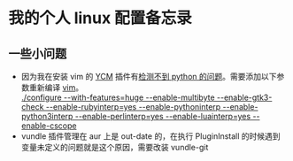 # 我的个人 linux 配置备忘录

## 一些小问题

+ 因为我在安装 vim 的 [YCM](https://github.com/ycm-core/YouCompleteMe) 插件有[检测不到 python 的问题](https://github.com/ycm-core/YouCompleteMe/issues/3635)。需要添加以下参数重新编译 [vim](https://github.com/vim/vim)。 <br> [./configure --with-features=huge --enable-multibyte --enable-gtk3-check --enable-rubyinterp=yes --enable-pythoninterp --enable-python3interp --enable-perlinterp=yes --enable-luainterp=yes --enable-cscope](https://stackoverflow.com/questions/61240101/youcompleteme-unavailable-unable-to-load-python)
+ vundle 插件管理在 aur 上是 out-date 的，在执行 PluginInstall 的时候遇到变量未定义的问题就是这个原因，需要改装 vundle-git
